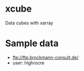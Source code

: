 # xcube

Data cubes with xarray


# Sample data

* ftp://ftp.brockmann-consult.de/
* user: highrocre
